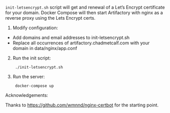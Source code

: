 `init-letsencrypt.sh` script will get and renewal of a Let’s
Encrypt certificate for your domain. Docker Compose will then start 
Artifactory with nginx as a reverse proxy using the Lets Encrypt certs.

1. Modify configuration:
- Add domains and email addresses to init-letsencrypt.sh
- Replace all occurrences of artifactory.chadmetcalf.com with your domain in data/nginx/app.conf

2. Run the init script:

        ./init-letsencrypt.sh

3. Run the server:

        docker-compose up

Acknowledgements:

Thanks to https://github.com/wmnnd/nginx-certbot for the starting point.
